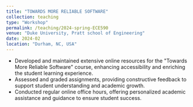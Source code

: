 ```yaml
---
title: "TOWARDS MORE RELIABLE SOFTWARE"
collection: teaching
type: "Workshop"
permalink: /teaching/2024-spring-ECE590
venue: "Duke University, Pratt school of Engineering"
date: 2024-02
location: "Durham, NC, USA"
---
```


- Developed and maintained extensive online resources for the "Towards More Reliable Software" course, enhancing accessibility and enriching the student learning experience.
- Assessed and graded assignments, providing constructive feedback to support student understanding and academic growth.
- Conducted regular online office hours, offering personalized academic assistance and guidance to ensure student success.
